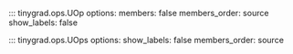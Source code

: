 ::: tinygrad.ops.UOp
    options:
        members: false
        members_order: source
        show_labels: false

::: tinygrad.ops.UOps
    options:
        show_labels: false
        members_order: source
